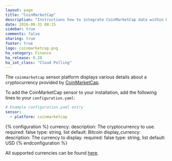 ```yaml
---
layout: page
title: "CoinMarketCap"
description: "Instructions how to integrate CoinMarketCap data within Home Assistant."
date: 2016-08-31 08:15
sidebar: true
comments: false
sharing: true
footer: true
logo: coinmarketcap.png
ha_category: Finance
ha_release: 0.28
ha_iot_class: "Cloud Polling"
---
```



The `coinmarketcap` sensor platform displays various details about a cryptocurrency provided by [CoinMarketCap](http://coinmarketcap.com/).

To add the CoinMarketCap sensor to your installation, add the following lines to your `configuration.yaml`:

```yaml
# Example configuration.yaml entry
sensor:
  - platform: coinmarketcap
```

{% configuration %}
currency:
  description: The cryptocurrency to use.
  required: false
  type: string, list
  default: Bitcoin
display_currency:
  description: The currency to display.
  required: false
  type: string, list
  default: USD
{% endconfiguration %}

All supported currencies can be found [here](https://coinmarketcap.com/api/).

